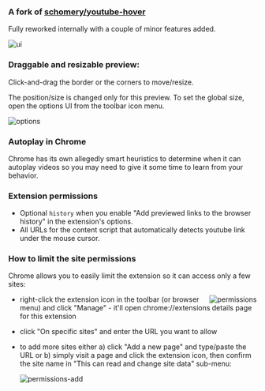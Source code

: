 ### A fork of [schomery/youtube-hover](https://github.com/schomery/youtube-hover/)

Fully reworked internally with a couple of minor features added.

![ui](https://i.imgur.com/WfLUOa1.png)

### Draggable and resizable preview:

Click-and-drag the border or the corners to move/resize.

The position/size is changed only for this preview. To set the global size, open the options UI from the toolbar icon menu.

![options](https://i.imgur.com/97amZUs.png)

### Autoplay in Chrome

Chrome has its own allegedly smart heuristics to determine when it can autoplay videos so you may need to give it some time to learn from your behavior.

### Extension permissions

* Optional `history` when you enable "Add previewed links to the browser history" in the extension's options.
* All URLs for the content script that automatically detects youtube link under the mouse cursor.

### How to limit the site permissions

Chrome allows you to easily limit the extension so it can access only a few sites:

<img align="right" alt="permissions" src="https://i.imgur.com/x8Yt4OE.png">

* right-click the extension icon in the toolbar (or browser menu) and click "Manage" - it'll open chrome://extensions details page for this extension
* click "On specific sites" and enter the URL you want to allow
* to add more sites either a) click "Add a new page" and type/paste the URL or b) simply visit a page and click the extension icon, then confirm the site name in "This can read and change site data" sub-menu:

  ![permissions-add](https://i.imgur.com/mZE2lYi.png) 
